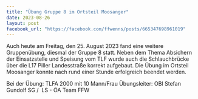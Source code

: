 ```yaml
---
title: "Übung Gruppe 8 im Ortsteil Moosanger"
date: 2023-08-26
layout: post
facebook_url: "https://facebook.com/ffwenns/posts/665347698961019"
---
```


Auch heute am Freitag, den 25. August 2023 fand eine weitere Gruppenübung, diesmal der Gruppe 8 statt. Neben dem Thema Absichern der Einsatzstelle und Speisung vom TLF wurde auch die Schlauchbrücke über die L17 Piller Landesstraße korrekt aufgebaut. Die Übung im Ortsteil Moosanger konnte nach rund einer Stunde erfolgreich beendet werden. 

Bei der Übung:
 TLFA 2000 mit 10 Mann/Frau
 Übungsleiter: OBI Stefan Gundolf
 SG / ️ LS - ÖA Team FFW